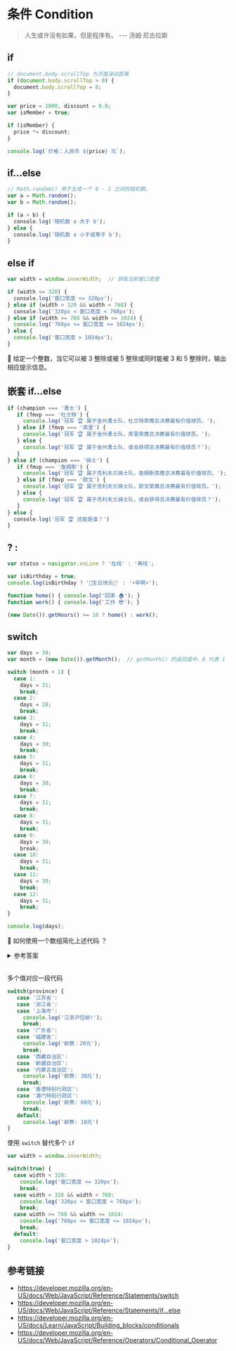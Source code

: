 # 条件 Condition

> 人生或许没有如果，但是程序有。 --- 汤姆·尼古拉斯

## if
```javascript
// document.body.scrollTop 为页面滚动距离
if (document.body.scrollTop > 0) {
  document.body.scrollTop = 0;
}
```

```javascript
var price = 1000, discount = 0.8;
var isMember = true;

if (isMember) {
  price *= discount;
}

console.log(`价格：人民币 ${price} 元`);
```

## if...else
```javascript
// Math.random() 用于生成一个 0 - 1 之间的随机数。
var a = Math.random();
var b = Math.random();

if (a > b) {
  console.log('随机数 a 大于 b');
} else {
  console.log('随机数 a 小于或等于 b');
}
```

## else if
```javascript
var width = window.innerWidth;  // 获取当前窗口宽度

if (width <= 320) {
  console.log('窗口宽度 <= 320px');
} else if (width > 320 && width < 768) {
  console.log('320px < 窗口宽度 < 768px');
} else if (width >= 768 && width <= 1024) {
  console.log('768px <= 窗口宽度 <= 1024px');
} else {
  console.log('窗口宽度 > 1024px');
}
```
🤔 给定一个整数，当它可以被 3 整除或被 5 整除或同时能被 3 和 5 整除时，输出相应提示信息。

## 嵌套 if...else
```javascript
if (champion === '勇士') {
   if (fmvp === '杜兰特') {
     console.log('冠军 🏆 属于金州勇士队，杜兰特荣膺总决赛最有价值球员。');
   } else if (fmvp === '库里') {
     console.log('冠军 🏆 属于金州勇士队，库里荣膺总决赛最有价值球员。');
   } else {
     console.log('冠军 🏆 属于金州勇士队，谁会获得总决赛最有价值球员？');
   }
} else if (champion === '骑士') {
   if (fmvp === '詹姆斯') {
     console.log('冠军 🏆 属于克利夫兰骑士队，詹姆斯荣膺总决赛最有价值球员。');
   } else if (fmvp === '欧文') {
     console.log('冠军 🏆 属于克利夫兰骑士队，欧文荣膺总决赛最有价值球员。');
   } else {
     console.log('冠军 🏆 属于克利夫兰骑士队，谁会获得总决赛最有价值球员？');
   }
} else {
  console.log('冠军 🏆 还能是谁？')
}
```

## ? :
```javascript
var status = navigator.onLine ? '在线' : '离线';

var isBirthday = true;
console.log(isBirthday ? '🎂生日快乐🎂' : '☀️早啊☀️');

function home() { console.log('回家 🏠'); }
function work() { console.log('工作 😎'); }

(new Date()).getHours() >= 18 ? home() : work();
```

## switch
```javascript
var days = 30;
var month = (new Date()).getMonth();  // getMonth() 的返回值中，0 代表 1 月，11 代表 12 月。

switch (month + 1) {
  case 1:
    days = 31;
    break;
  case 2:
    days = 28;
    break;
  case 3:
    days = 31;
    break;
  case 4: 
    days = 30;
    break;
  case 5:
    days = 31;
    break;
  case 6:
    days = 30;
    break;
  case 7:
    days = 31;
    break;
  case 8:
    days = 31;
    break;
  case 9:
    days = 30;
    break;
  case 10:
    days = 31;
    break;
  case 11:
    days = 30;
    break;
  case 12:
    days = 31;
    break;
}

console.log(days);
```
🤔 如何使用一个数组简化上述代码 ？

<details>
  <summary>参考答案</summary>
  <pre>
    var days = [31, 28, 31, 30, 31, 30, 31, 31, 30, 31, 30, 31][(new Date()).getMonth()];
    console.log(days);
  </pre>
</details>  
<br>

多个值对应一段代码
```javascript
switch(province) {
   case '江苏省':
   case '浙江省':
   case '上海市':
     console.log('江浙沪包邮!');
     break;
   case '广东省':
   case '福建省':
     console.log('邮费：20元');
     break;
   case '西藏自治区':
   case '新疆自治区':
   case '内蒙古自治区':
     console.log('邮费: 30元');
     break;
   case '香港特别行政区':
   case '澳门特别行政区':
     console.log('邮费: 60元');
     break;
   default:
     console.log('邮费: 18元')
}
```

使用 `switch` 替代多个 `if`
```javascript
var width = window.innerWidth;

switch(true) {
  case width < 320:
    console.log('窗口宽度 <= 320px');
    break;
  case width > 320 && width < 768:
    console.log('320px < 窗口宽度 < 768px');
    break;
  case width >= 768 && width <= 1024:
    console.log('768px <= 窗口宽度 <= 1024px');
    break;
  default:
    console.log('窗口宽度 > 1024px');
}
```

## 参考链接
* https://developer.mozilla.org/en-US/docs/Web/JavaScript/Reference/Statements/switch
* https://developer.mozilla.org/en-US/docs/Web/JavaScript/Reference/Statements/if...else
* https://developer.mozilla.org/en-US/docs/Learn/JavaScript/Building_blocks/conditionals
* https://developer.mozilla.org/en-US/docs/Web/JavaScript/Reference/Operators/Conditional_Operator
